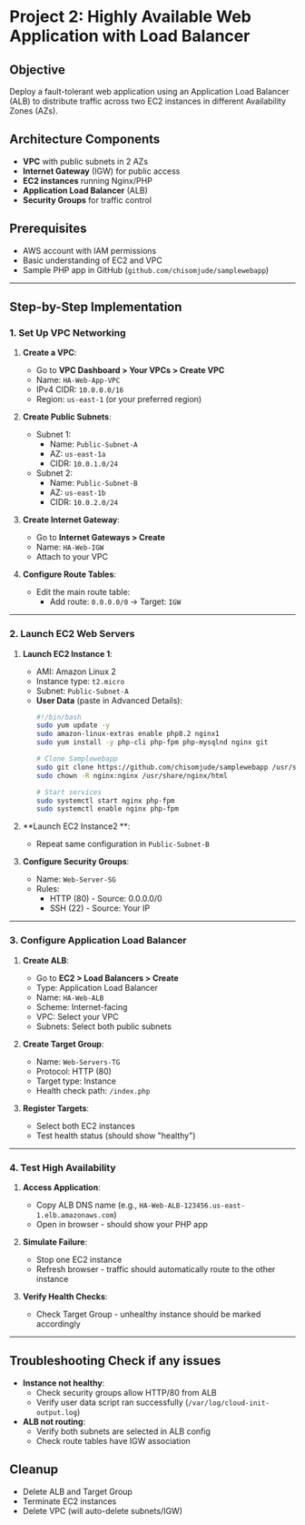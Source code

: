 # Project 2: Highly Available Web Application with Load Balancer

## Objective
Deploy a fault-tolerant web application using an Application Load Balancer (ALB) to distribute traffic across two EC2 instances in different Availability Zones (AZs).

## Architecture Components
- **VPC** with public subnets in 2 AZs
- **Internet Gateway** (IGW) for public access
- **EC2 instances** running Nginx/PHP
- **Application Load Balancer** (ALB)
- **Security Groups** for traffic control

## Prerequisites
- AWS account with IAM permissions
- Basic understanding of EC2 and VPC
- Sample PHP app in GitHub (`github.com/chisomjude/samplewebapp`)

---

## Step-by-Step Implementation

### 1. Set Up VPC Networking
1. **Create a VPC**:
   - Go to **VPC Dashboard > Your VPCs > Create VPC**
   - Name: `HA-Web-App-VPC`
   - IPv4 CIDR: `10.0.0.0/16`
   - Region: `us-east-1` (or your preferred region)

2. **Create Public Subnets**:
   - Subnet 1:
     - Name: `Public-Subnet-A`
     - AZ: `us-east-1a`
     - CIDR: `10.0.1.0/24`
   - Subnet 2:
     - Name: `Public-Subnet-B`
     - AZ: `us-east-1b`
     - CIDR: `10.0.2.0/24`

3. **Create Internet Gateway**:
   - Go to **Internet Gateways > Create**
   - Name: `HA-Web-IGW`
   - Attach to your VPC

4. **Configure Route Tables**:
   - Edit the main route table:
     - Add route: `0.0.0.0/0` → Target: `IGW`

---

### 2. Launch EC2 Web Servers
1. **Launch EC2 Instance 1**:
   - AMI: Amazon Linux 2
   - Instance type: `t2.micro`
   - Subnet: `Public-Subnet-A`
   - **User Data** (paste in Advanced Details):
     ```bash
     #!/bin/bash
     sudo yum update -y
     sudo amazon-linux-extras enable php8.2 nginx1
     sudo yum install -y php-cli php-fpm php-mysqlnd nginx git
     
     # Clone Samplewebapp
     sudo git clone https://github.com/chisomjude/samplewebapp /usr/share/nginx/html
     sudo chown -R nginx:nginx /usr/share/nginx/html
     
     # Start services
     sudo systemctl start nginx php-fpm
     sudo systemctl enable nginx php-fpm
     ```

2. **Launch EC2 Instance2 **:
   - Repeat same configuration in `Public-Subnet-B`

3. **Configure Security Groups**:
   - Name: `Web-Server-SG`
   - Rules:
     - HTTP (80) - Source: 0.0.0.0/0
     - SSH (22) - Source: Your IP

---

### 3. Configure Application Load Balancer
1. **Create ALB**:
   - Go to **EC2 > Load Balancers > Create**
   - Type: Application Load Balancer
   - Name: `HA-Web-ALB`
   - Scheme: Internet-facing
   - VPC: Select your VPC
   - Subnets: Select both public subnets

2. **Create Target Group**:
   - Name: `Web-Servers-TG`
   - Protocol: HTTP (80)
   - Target type: Instance
   - Health check path: `/index.php`

3. **Register Targets**:
   - Select both EC2 instances
   - Test health status (should show "healthy")

---

### 4. Test High Availability
1. **Access Application**:
   - Copy ALB DNS name (e.g., `HA-Web-ALB-123456.us-east-1.elb.amazonaws.com`)
   - Open in browser - should show your PHP app

2. **Simulate Failure**:
   - Stop one EC2 instance
   - Refresh browser - traffic should automatically route to the other instance

3. **Verify Health Checks**:
   - Check Target Group - unhealthy instance should be marked accordingly

---

## Troubleshooting Check if any issues
- **Instance not healthy**:
  - Check security groups allow HTTP/80 from ALB
  - Verify user data script ran successfully (`/var/log/cloud-init-output.log`)
- **ALB not routing**:
  - Verify both subnets are selected in ALB config
  - Check route tables have IGW association

## Cleanup
- Delete ALB and Target Group
- Terminate EC2 instances
- Delete VPC (will auto-delete subnets/IGW)
